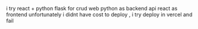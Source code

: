 i try react + python flask for crud web python as backend api react as frontend unfortunately i didnt have cost to deploy , 
i try deploy in vercel and fail
